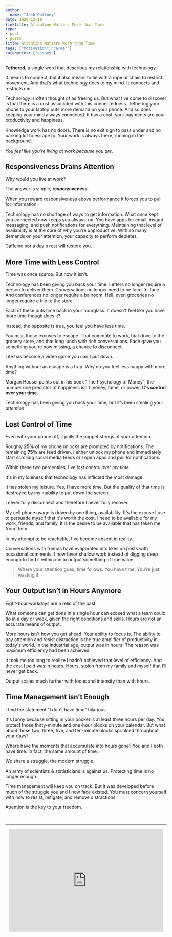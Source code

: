 ```yaml
---
author:
  name: "Josh Duffney"
date: 2020-12-19
linktitle: Attention Matters More than Time
type:
- post
- posts
title: Attention Matters More than Time
tags: ["motivation","career"]
categories: ["essays"]
---
```


**Tethered**, a single word that describes my relationship with technology.

It means to connect, but it also means to tie with a rope or chain to restrict movement. And that’s what technology does to my mind. It connects and restricts me.

Technology is often thought of as freeing us. But what I’ve come to discover is that there is a cost associated with this connectedness. Tethering your phone to your laptop puts more demand on your phone. And so does keeping your mind always connected. It has a cost, your payments are your productivity and happiness.

Knowledge work has no doors. There is no exit sign to pass under and no parking lot to escape to. Your work is always there, running in the background.

_You feel like you’re living at work because you are._

## Responsiveness Drains Attention

Why would you live at work?

The answer is simple, **responsiveness**.

When you reward responsiveness above performance it forces you to pull for information.

Technology has no shortage of ways to get information. What once kept you connected now keeps you always-on. You have apps for email, instant messaging, and push notifications for everything. Maintaining that level of availability is at the core of why you’re unproductive. With so many demands on your attention, your capacity to perform depletes.

Caffeine nor a day's rest will restore you.

## More Time with Less Control

Time was once scarce. But now it isn't.

Technology has been giving you back your time. Letters no longer require a person to deliver them. Conversations no longer need to be face-to-face. And conferences no longer require a ballroom. Hell, even groceries no longer require a trip to the store.

Each of these puts time back in your hourglass. It doesn't feel like you have more time though does it?

Instead, the opposite is true, you feel you have less time.

You miss those excuses to escape. That commute to work, that drive to the grocery store, and that long lunch with rich conversations. Each gave you something you're now missing, a chance to disconnect.

Life has become a video game you can't put down.

Anything without an escape is a trap. Why do you feel less happy with more time?

Morgan Housel points out in his book "The Psychology of Money", the number one predictor of happiness isn't money, fame, or power. **It's control over your time.**

Technology has been giving you back your time, but it’s been stealing your _attention_.

## Lost Control of Time

Even with your phone off, it pulls the puppet strings of your attention.

Roughly **25%** of my phone unlocks are prompted by notifications. The remaining **75%** are feed driven. I either unlock my phone and immediately start scrolling social media feeds or I open apps and pull for notifications.

Within these two percentiles, I've _lost control over my time_.

It's in my idleness that technology has inflicted the most damage.

It has stolen my leisure. Yes, I have more time. But the quality of that time is destroyed by my inability to put down the screen.

I never fully disconnect and therefore I never fully recover.

My cell phone usage is driven by one thing, availability. It's the excuse I use to persuade myself that it's worth the cost. I need to be available for my work, friends, and family. It is the desire to be available that has taken me from them.

In my attempt to be reachable, I've become absent in reality.

Conversations with friends have evaporated into likes on posts with occasional comments. I now favor shallow work instead of digging deep enough to find it within me to output something of true value. 

> Where your attention goes, time follows. You have time. You're just wasting it.

## Your Output isn’t in Hours Anymore

Eight-hour workdays are a relic of the past.

What someone can get done in a single hour can exceed what a team could do in a day or week, given the right conditions and skills. Hours are not an accurate means of output.

More hours isn't how you get ahead. Your ability to focus is. The ability to pay attention and resist distraction is the true amplifier of productivity in today's world. In the industrial age, output was in hours. The reason was maximum efficiency had been achieved.

It took me too long to realize I hadn't achieved that level of efficiency. And the cost I paid was in hours. Hours, stolen from my family and myself that I’ll never get back.

Output scales much further with focus and intensity than with hours.

## Time Management isn’t Enough

I find the statement "I don't have time" hilarious.

It's funny because sitting in your pocket is at least three hours per day. You protect those thirty-minute and one-hour blocks on your calendar. But what about those two, three, five, and ten-minute blocks sprinkled throughout your days?

Where have the moments that accumulate into hours gone? You and I both have time. In fact, the same amount of time.

We share a struggle, the modern struggle.

An army of scientists & statisticians is against us. Protecting time is no longer enough.

Time management will keep you on track. But it was developed before much of the struggle you and I now face existed. You must concern yourself with how to resist, mitigate, and remove distractions. 

Attention is the key to your freedom.

<br>

---
<div align="center">
<iframe src="https://duffney.substack.com/embed" width="480" height="320" style="border:1px solid #EEE; background:white;" frameborder="0" scrolling="no"></iframe>
</div> 
